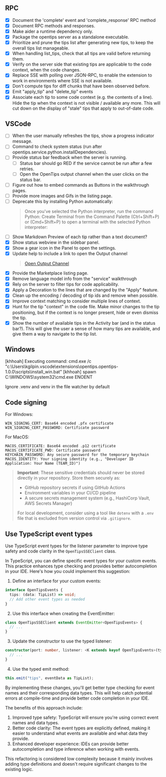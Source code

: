 ## RPC

- [x] Document the 'complete' event and 'complete_response' RPC method
- [x] Document RPC methods and responses.
- [x] Make aider a runtime dependency only.
- [x] Package the opentips server as a standalone executable.
- [x] Prioritize and prune the tips list after generating new tips, to keep the overall tips list manageable.
- [x] When handling list_tips, check that all tips are valid before returning them.
- [x] Verify on the server side that existing tips are applicable to the code context, when the code changes.
- [x] Replace SSE with polling over JSON-RPC, to enable the extension to work in environments where SSE is not available.
- [x] Don't compute tips for diff chunks that have been observed before.
- [x] Emit "apply_tip" and "delete_tip" events
- [x] Associate each tip to some code context (e.g. the contents of a line). Hide the tip when the context is not visible / available
      any more. This will cut down on the display of "stale" tips that apply to out-of-date code.

## VSCode

- [ ] When the user manually refreshes the tips, show a progress indicator message.
- [ ] Command to check system status (run after opentips.service.python.installDependencies).
- [ ] Provide status bar feedback when the server is running.
  - [ ] Status bar should go RED if the service cannot be run after a few retries.
  - [ ] Open the OpenTips output channel when the user clicks on the status bar.
- [ ] Figure out how to embed commands as Buttons in the walkthrough pages.
- [ ] Provide more images and Gifs in the listing page.
- [ ] Deprecate this by installing Python automatically:
  > Once you've selected the Python interpreter, run the command Python: Create Terminal from the Command Palette (Ctrl+Shift+P) or (Cmd+Shift+P) to open a terminal with the selected Python interpreter:
- [ ] Show Markdown Preview of each tip rather than a text document?
- [x] Show status webview in the sidebar panel.
- [x] Show a gear icon in the Panel to open the settings.
- [x] Update help to include a link to open the Output channel
  > [Open Output Channel](command:workbench.action.output.toggleOutput)
- [x] Provide the Marketplace listing page.
- [x] Remove language model info from the "service" walkthrough
- [x] Rely on the server to filter tips for code applicability.
- [x] Apply a Decoration to the lines that are changed by the "Apply" feature.
- [x] Clean up the encoding / decoding of tip ids and remove when possible.
- [x] Improve context matching to consider multiple lines of context.
- [x] Hunt for the tip "context" in the code file. Make minor changes to the tip positioning, but if the context is no longer
      present, hide or even dismiss the tip.
- [x] Show the number of available tips in the Activity bar (and in the status bar?). This will give the user a sense of how many
      tips are available, and give them a way to navigate to the tip list.

## Windows

[khhoah] Executing command: cmd.exe /c "c:\Users\kgilpin\.vscode\extensions\opentips.opentips-1.0.0\scripts\install_win.bat"
[khhoah] spawn C:\WINDOWS\system32\cmd.exe ENOENT

Ignore .venv and venv in the file watcher by default

## Code signing

For Windows:

```
WIN_SIGNING_CERT: Base64 encoded .pfx certificate
WIN_SIGNING_CERT_PASSWORD: Certificate password
```

For MacOS:

```
MACOS_CERTIFICATE: Base64 encoded .p12 certificate
MACOS_CERTIFICATE_PWD: Certificate password
KEYCHAIN_PASSWORD: Any secure password for the temporary keychain
MACOS_IDENTITY: Your signing identity (e.g., "Developer ID Application: Your Name (TEAM_ID)")
```

> **Important**: These sensitive credentials should never be stored directly in your repository. Store them securely as:
>
> - GitHub repository secrets if using GitHub Actions
> - Environment variables in your CI/CD pipeline
> - A secure secrets management system (e.g., HashiCorp Vault, AWS Secrets Manager)
>
> For local development, consider using a tool like `dotenv` with a `.env` file that is excluded from version control via `.gitignore`.

## Use TypeScript event types

Use TypeScript event types for the listener parameter to improve type safety and code clarity in the `OpenTipsSSEClient` class.

In TypeScript, you can define specific event types for your custom events. This practice enhances type checking and provides better autocompletion in your IDE. Here's how you could implement this suggestion:

1. Define an interface for your custom events:

```typescript
interface OpenTipsEvents {
  tips: (data: TipList) => void;
  // Add other event types as needed
}
```

2. Use this interface when creating the EventEmitter:

```typescript
class OpenTipsSSEClient extends EventEmitter<OpenTipsEvents> {
  // ...
}
```

3. Update the constructor to use the typed listener:

```typescript
constructor(port: number, listener: <K extends keyof OpenTipsEvents>(type: K, data: Parameters<OpenTipsEvents[K]>[0]) => void) {
  // ...
}
```

4. Use the typed emit method:

```typescript
this.emit("tips", eventData as TipList);
```

By implementing these changes, you'll get better type checking for event names and their corresponding data types. This will help catch potential errors at compile-time and provide better code completion in your IDE.

The benefits of this approach include:

1. Improved type safety: TypeScript will ensure you're using correct event names and data types.
2. Better code clarity: The event types are explicitly defined, making it easier to understand what events are available and what data they provide.
3. Enhanced developer experience: IDEs can provide better autocompletion and type inference when working with events.

This refactoring is considered low complexity because it mainly involves adding type definitions and doesn't require significant changes to the existing logic.
